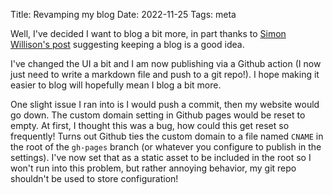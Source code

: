 Title: Revamping my blog
Date: 2022-11-25
Tags: meta

Well, I've decided I want to blog a bit more, in part thanks to [Simon Willison's post](https://simonwillison.net/2022/Nov/6/what-to-blog-about/) suggesting keeping a blog is a good idea.

I've changed the UI a bit and I am now publishing via a Github action (I now just need to write a markdown file and push to a git repo!). I hope making it easier to blog will hopefully mean I blog a bit more.

One slight issue I ran into is I would push a commit, then my website would go down. The custom domain setting in Github pages would be reset to empty. At first, I thought this was a bug, how could this get reset so frequently! Turns out Github ties the custom domain to a file named `CNAME` in the root of the `gh-pages` branch (or whatever you configure to publish in the settings). I've now set that as a static asset to be included in the root so I won't run into this problem, but rather annoying behavior, my git repo shouldn't be used to store configuration!